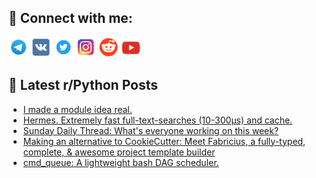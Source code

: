 ## 🔎 Connect with me:
[<img src="https://github.com/bullbesh/bullbesh/blob/main/images/Telegram.png" width="32" height="32" />](https://t.me/bullbesh)
[<img src="https://github.com/bullbesh/bullbesh/blob/main/images/VK.png" width="32" height="32" />](https://vk.com/bullbesh)
[<img src="https://github.com/bullbesh/bullbesh/blob/main/images/Twitter.png" width="32" height="32" />](https://twitter.com/bullbesh1)
[<img src="https://github.com/bullbesh/bullbesh/blob/main/images/Instagram.png" width="32" height="32" />](https://www.instagram.com/bullbesh)
[<img src="https://github.com/bullbesh/bullbesh/blob/main/images/Reddit.png" width="32" height="32" />](https://www.reddit.com/user/bullbesh)
[<img src="https://github.com/bullbesh/bullbesh/blob/main/images/YouTube.png" width="32" height="32" />](https://www.youtube.com/channel/UCtfjRs6uzgq5mfm8S06WTcg)

## 📕 Latest r/Python Posts
<!-- BLOG-POST-LIST:START -->
- [I made a module idea real.](https://www.reddit.com/r/Python/comments/13a97ef/i_made_a_module_idea_real/)
- [Hermes. Extremely fast full-text-searches &lpar;10-300µs&rpar; and cache.](https://www.reddit.com/r/Python/comments/13a6qxd/hermes_extremely_fast_fulltextsearches_10300µs/)
- [Sunday Daily Thread: What&#39;s everyone working on this week?](https://www.reddit.com/r/Python/comments/13a6lif/sunday_daily_thread_whats_everyone_working_on/)
- [Making an alternative to CookieCutter: Meet Fabricius, a fully-typed, complete, &amp; awesome project template builder](https://www.reddit.com/r/Python/comments/13a68jr/making_an_alternative_to_cookiecutter_meet/)
- [cmd_queue: A lightweight bash DAG scheduler.](https://www.reddit.com/r/Python/comments/13a0lc8/cmd_queue_a_lightweight_bash_dag_scheduler/)
<!-- BLOG-POST-LIST:END -->
